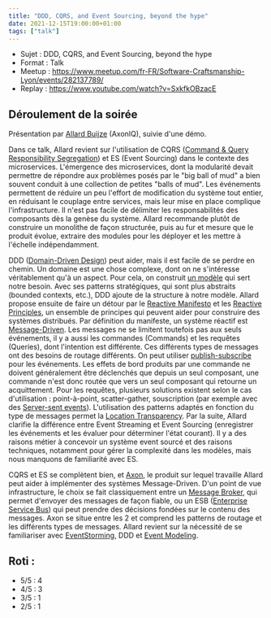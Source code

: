 ```yaml
---
title: "DDD, CQRS, and Event Sourcing, beyond the hype"
date: 2021-12-15T19:00:00+01:00
tags: ["talk"]
---
```


- Sujet : DDD, CQRS, and Event Sourcing, beyond the hype
- Format : Talk  
- Meetup : https://www.meetup.com/fr-FR/Software-Craftsmanship-Lyon/events/282137789/
- Replay : https://www.youtube.com/watch?v=SxkfkOBzacE

## Déroulement de la soirée

Présentation par [Allard Buijze](https://twitter.com/allardbz) (AxonIQ), suivie d'une démo.

Dans ce talk, Allard revient sur l'utilisation de CQRS ([Command & Query Responsibility Segregation](https://en.wikipedia.org/wiki/Command%E2%80%93query_separation#Command_query_responsibility_segregation)) et ES (Event Sourcing) dans le contexte des microservices.
L'émergence des microservices, dont la modularité devait permettre de répondre aux problèmes posés par le "big ball of mud" a bien souvent conduit à une collection de petites "balls of mud".
Les événements permettent de réduire un peu l'effort de modification du système tout entier, en réduisant le couplage entre services, mais leur mise en place complique l'infrastructure.
Il n'est pas facile de délimiter les responsabilités des composants dès la genèse du système.
Allard recommande plutôt de construire un monolithe de façon structurée, puis au fur et mesure que le produit évolue, extraire des modules pour les déployer et les mettre à l'échelle indépendamment.

DDD ([Domain-Driven Design](https://fr.wikipedia.org/wiki/Conception_pilot%C3%A9e_par_le_domaine)) peut aider, mais il est facile de se perdre en chemin.
Un domaine est une chose complexe, dont on ne s'intéresse véritablement qu'à un aspect.
Pour cela, on construit [un modèle](https://en.wikipedia.org/wiki/All_models_are_wrong) qui sert notre besoin.
Avec ses patterns stratégiques, qui sont plus abstraits (bounded contexts, etc.), DDD ajoute de la structure à notre modèle.
Allard propose ensuite de faire un détour par le [Reactive Manifesto](https://www.reactivemanifesto.org/) et les [Reactive Principles](https://principles.reactive.foundation/), un ensemble de principes qui peuvent aider pour construire des systèmes distribués.
Par définition du manifeste, un système réactif est [Message-Driven](https://www.reactivemanifesto.org/glossary#Message-Driven).
Les messages ne se limitent toutefois pas aux seuls événements, il y a aussi les commandes (Commands) et les requêtes (Queries), dont l'intention est différente.
Ces différents types de messages ont des besoins de routage différents.
On peut utiliser [publish-subscribe](https://fr.wikipedia.org/wiki/Publish-subscribe) pour les événements.
Les effets de bord produits par une commande ne doivent généralement être déclenchés que depuis un seul composant, une commande n'est donc routée que vers un seul composant qui retourne un acquittement.
Pour les requêtes, plusieurs solutions existent selon le cas d'utilisation : point-à-point, scatter-gather, souscription (par exemple avec des [Server-sent events](https://fr.wikipedia.org/wiki/Server-sent_events)).
L'utilisation des patterns adaptés en fonction du type de messages permet la [Location Transparency](https://www.reactivemanifesto.org/glossary#Location-Transparency).
Par la suite, Allard clarifie la différence entre Event Streaming et Event Sourcing (enregistrer les événements et les évaluer pour déterminer l'état courant).
Il y a des raisons métier à concevoir un système event sourcé et des raisons techniques, notamment pour gérer la complexité dans les modèles, mais nous manquons de familiarité avec ES.

CQRS et ES se complètent bien, et [Axon](https://axoniq.io/), le produit sur lequel travaille Allard peut aider à implémenter des systèmes Message-Driven.
D'un point de vue infrastructure, le choix se fait classiquement entre un [Message Broker](https://fr.wikipedia.org/wiki/Agent_de_messages), qui permet d'envoyer des messages de façon fiable, ou un ESB ([Enterprise Service Bus](https://fr.wikipedia.org/wiki/Enterprise_service_bus)) qui peut prendre des décisions fondées sur le contenu des messages. Axon se situe entre les 2 et comprend les patterns de routage et les différents types de messages.
Allard revient sur la nécessité de se familiariser avec [EventStorming](https://www.eventstorming.com/), DDD et [Event Modeling](https://eventmodeling.org/).

## Roti :

- 5/5 : 4
- 4/5 : 3
- 3/5 : 1
- 2/5 : 1
